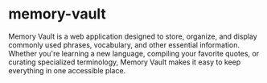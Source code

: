 # memory-vault
Memory Vault is a web application designed to store, organize, and display commonly used phrases, vocabulary, and other essential information. Whether you're learning a new language, compiling your favorite quotes, or curating specialized terminology, Memory Vault makes it easy to keep everything in one accessible place.
